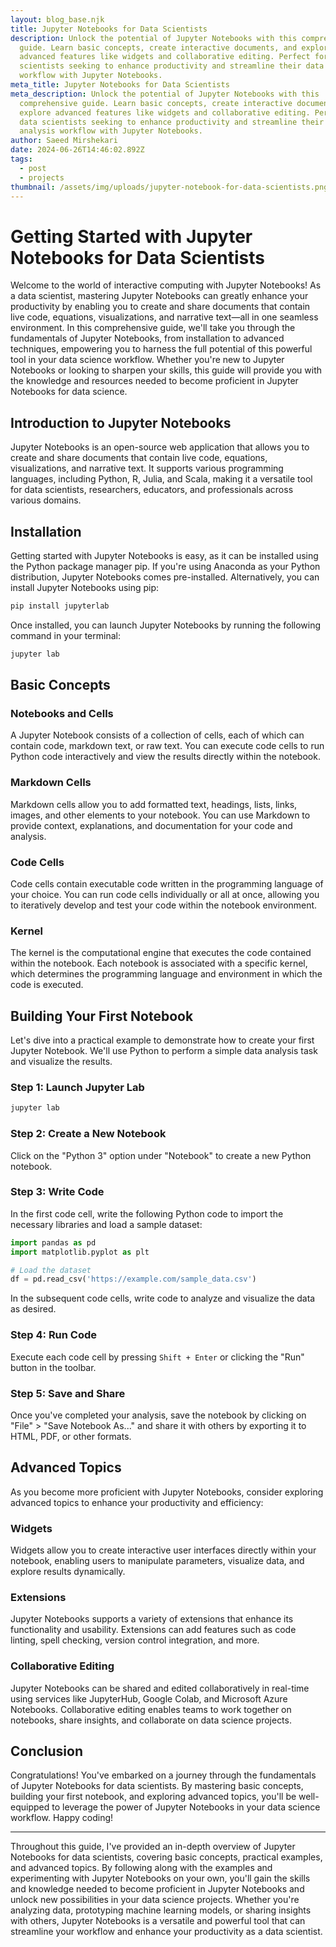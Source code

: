 ```yaml
---
layout: blog_base.njk
title: Jupyter Notebooks for Data Scientists
description: Unlock the potential of Jupyter Notebooks with this comprehensive
  guide. Learn basic concepts, create interactive documents, and explore
  advanced features like widgets and collaborative editing. Perfect for data
  scientists seeking to enhance productivity and streamline their data analysis
  workflow with Jupyter Notebooks.
meta_title: Jupyter Notebooks for Data Scientists
meta_description: Unlock the potential of Jupyter Notebooks with this
  comprehensive guide. Learn basic concepts, create interactive documents, and
  explore advanced features like widgets and collaborative editing. Perfect for
  data scientists seeking to enhance productivity and streamline their data
  analysis workflow with Jupyter Notebooks.
author: Saeed Mirshekari
date: 2024-06-26T14:46:02.892Z
tags:
  - post
  - projects
thumbnail: /assets/img/uploads/jupyter-notebook-for-data-scientists.png
---
```

# Getting Started with Jupyter Notebooks for Data Scientists

Welcome to the world of interactive computing with Jupyter Notebooks! As a data scientist, mastering Jupyter Notebooks can greatly enhance your productivity by enabling you to create and share documents that contain live code, equations, visualizations, and narrative text—all in one seamless environment. In this comprehensive guide, we'll take you through the fundamentals of Jupyter Notebooks, from installation to advanced techniques, empowering you to harness the full potential of this powerful tool in your data science workflow. Whether you're new to Jupyter Notebooks or looking to sharpen your skills, this guide will provide you with the knowledge and resources needed to become proficient in Jupyter Notebooks for data science.

## Introduction to Jupyter Notebooks

Jupyter Notebooks is an open-source web application that allows you to create and share documents that contain live code, equations, visualizations, and narrative text. It supports various programming languages, including Python, R, Julia, and Scala, making it a versatile tool for data scientists, researchers, educators, and professionals across various domains.

## Installation

Getting started with Jupyter Notebooks is easy, as it can be installed using the Python package manager pip. If you're using Anaconda as your Python distribution, Jupyter Notebooks comes pre-installed. Alternatively, you can install Jupyter Notebooks using pip:

```bash
pip install jupyterlab
```

Once installed, you can launch Jupyter Notebooks by running the following command in your terminal:

```bash
jupyter lab
```

## Basic Concepts

### Notebooks and Cells
A Jupyter Notebook consists of a collection of cells, each of which can contain code, markdown text, or raw text. You can execute code cells to run Python code interactively and view the results directly within the notebook.

### Markdown Cells
Markdown cells allow you to add formatted text, headings, lists, links, images, and other elements to your notebook. You can use Markdown to provide context, explanations, and documentation for your code and analysis.

### Code Cells
Code cells contain executable code written in the programming language of your choice. You can run code cells individually or all at once, allowing you to iteratively develop and test your code within the notebook environment.

### Kernel
The kernel is the computational engine that executes the code contained within the notebook. Each notebook is associated with a specific kernel, which determines the programming language and environment in which the code is executed.

## Building Your First Notebook

Let's dive into a practical example to demonstrate how to create your first Jupyter Notebook. We'll use Python to perform a simple data analysis task and visualize the results.

### Step 1: Launch Jupyter Lab
```bash
jupyter lab
```

### Step 2: Create a New Notebook
Click on the "Python 3" option under "Notebook" to create a new Python notebook.

### Step 3: Write Code
In the first code cell, write the following Python code to import the necessary libraries and load a sample dataset:

```python
import pandas as pd
import matplotlib.pyplot as plt

# Load the dataset
df = pd.read_csv('https://example.com/sample_data.csv')
```

In the subsequent code cells, write code to analyze and visualize the data as desired.

### Step 4: Run Code
Execute each code cell by pressing `Shift + Enter` or clicking the "Run" button in the toolbar.

### Step 5: Save and Share
Once you've completed your analysis, save the notebook by clicking on "File" > "Save Notebook As..." and share it with others by exporting it to HTML, PDF, or other formats.

## Advanced Topics

As you become more proficient with Jupyter Notebooks, consider exploring advanced topics to enhance your productivity and efficiency:

### Widgets
Widgets allow you to create interactive user interfaces directly within your notebook, enabling users to manipulate parameters, visualize data, and explore results dynamically.

### Extensions
Jupyter Notebooks supports a variety of extensions that enhance its functionality and usability. Extensions can add features such as code linting, spell checking, version control integration, and more.

### Collaborative Editing
Jupyter Notebooks can be shared and edited collaboratively in real-time using services like JupyterHub, Google Colab, and Microsoft Azure Notebooks. Collaborative editing enables teams to work together on notebooks, share insights, and collaborate on data science projects.

## Conclusion

Congratulations! You've embarked on a journey through the fundamentals of Jupyter Notebooks for data scientists. By mastering basic concepts, building your first notebook, and exploring advanced topics, you'll be well-equipped to leverage the power of Jupyter Notebooks in your data science workflow. Happy coding!

---

Throughout this guide, I've provided an in-depth overview of Jupyter Notebooks for data scientists, covering basic concepts, practical examples, and advanced topics. By following along with the examples and experimenting with Jupyter Notebooks on your own, you'll gain the skills and knowledge needed to become proficient in Jupyter Notebooks and unlock new possibilities in your data science projects. Whether you're analyzing data, prototyping machine learning models, or sharing insights with others, Jupyter Notebooks is a versatile and powerful tool that can streamline your workflow and enhance your productivity as a data scientist.